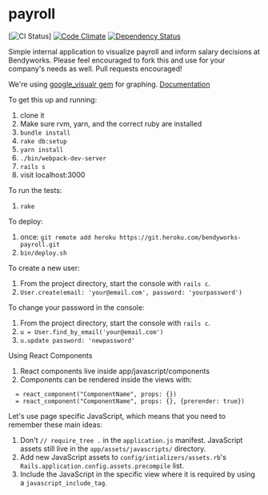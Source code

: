 payroll
=======

[![CI Status](https://github.com/bendyworks/payroll/actions/workflows/ci.yml/badge.svg?branch=main)] [![Code Climate](https://codeclimate.com/github/bendyworks/payroll/badges/gpa.svg)](https://codeclimate.com/github/bendyworks/payroll) [![Dependency Status](https://gemnasium.com/bendyworks/payroll.svg)](https://gemnasium.com/bendyworks/payroll)

Simple internal application to visualize payroll and inform salary decisions at Bendyworks.  Please feel encouraged to fork this and use for your company's needs as well. Pull requests encouraged!

We're using [google_visualr gem](https://github.com/winston/google_visualr) for graphing. [Documentation](http://googlevisualr.herokuapp.com/)

To get this up and running:
  1. clone it
  1. Make sure rvm, yarn, and the correct ruby are installed
  1. `bundle install`
  1. `rake db:setup`
  1. `yarn install`
  1. `./bin/webpack-dev-server`
  1. `rails s`
  1. visit localhost:3000

To run the tests:
  1. `rake`

To deploy:
  1. once: `git remote add heroku https://git.heroku.com/bendyworks-payroll.git`
  1. `bin/deploy.sh`

To create a new user:
  1. From the project directory, start the console with `rails c`.
  1. `User.create(email: 'your@email.com', password: 'yourpassword')`

To change your password in the console:
  1. From the project directory, start the console with `rails c`.
  1. `u = User.find_by_email('your@email.com')`
  1. `u.update password: 'newpassword'`

Using React Components
  1. React components live inside app/javascript/components
  1. Components can be rendered inside the views with:
  ~~~
    = react_component("ComponentName", props: {})
    = react_component("ComponentName", props: {}, {prerender: true})
  ~~~


Let's use page specific JavaScript, which means that you need to
remember these main ideas:
  1. Don't `// require_tree .` in the `application.js` manifest.
     JavaScript assets still live in the `app/assets/javascripts/`
     directory.
  1. Add new JavaScript assets to `config/intializers/assets.rb`'s
     `Rails.application.config.assets.precompile` list.
  1. Include the JavaScript in the specific view where it is required
     by using a `javascript_include_tag`.
